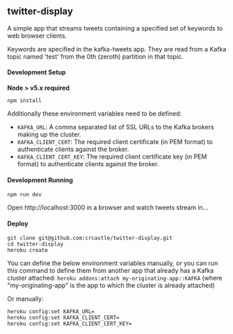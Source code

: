 ## twitter-display

A simple app that streams tweets containing a specified set of keywords to web browser clients.

Keywords are specified in the kafka-tweets app. They are read from a Kafka topic named 'test' from the 0th (zeroth) partition in that topic.

#### Development Setup

**Node > v5.x required**

```shell
npm install
```

Additionally these environment variables need to be defined:

- `KAFKA_URL`: A comma separated list of SSL URLs to the Kafka brokers making up the cluster.
- `KAFKA_CLIENT_CERT`: The required client certificate (in PEM format) to authenticate clients against the broker.
- `KAFKA_CLIENT_CERT_KEY`: The required client certificate key (in PEM format) to authenticate clients against the broker.

#### Development Running

```shell
npm run dev
```

Open http://localhost:3000 in a browser and watch tweets stream in...

#### Deploy

```shell
git clone git@github.com:crcastle/twitter-display.git
cd twitter-display
heroku create
```

You can define the below environment variables manually, or you can run this command to define them from another app that already has a Kafka cluster attached: `heroku addons:attach my-originating-app::KAFKA` (where "my-originating-app" is the app to which the cluster is already attached)

Or manually:

```
heroku config:set KAFKA_URL=
heroku config:set KAFKA_CLIENT_CERT=
heroku config:set KAFKA_CLIENT_CERT_KEY=
```
